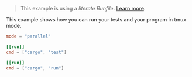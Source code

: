 > This example is using a _literate Runfile_.
> [Learn more](../../user-guide/runfile.md#literate-runfiles).

This example shows how you can run your tests and your program in tmux mode.

```toml
mode = "parallel"

[[run]]
cmd = ["cargo", "test"]

[[run]]
cmd = ["cargo", "run"]

```
